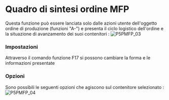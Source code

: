 # Quadro di sintesi ordine MFP
Questa funzione può essere lanciata solo dalle azioni utente dell'oggetto ordine di produzione (funzioni "A-") e presenta il ciclo logistico dell'ordine e la situazione di avanzamento dei suoi  contenitori : 
![P5PMFP_03](http://doc.smeup.com/immagini/MBDOC_OGG-P_P5MFP04/P5PMFP_03.png)
### Impostazioni
Attraverso il comando funzione F17 si possono cambiare la forma e le informazioni presentate

### Opzioni
Sono possibili le seguenti opzioni che agiscono sul contenitore selezionato : 
![P5PMFP_04](http://doc.smeup.com/immagini/MBDOC_OGG-P_P5MFP04/P5PMFP_04.png)
